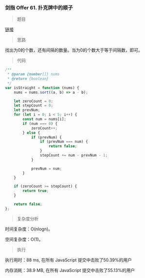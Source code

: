 ### 剑指 Offer 61. 扑克牌中的顺子

> 题目

[链接](https://leetcode-cn.com/problems/bu-ke-pai-zhong-de-shun-zi-lcof/)

> 思路

找出为0的个数，还有间隔的数量。当为0的个数大于等于间隔数，即可。

> 代码

```js
/**
 * @param {number[]} nums
 * @return {boolean}
 */
var isStraight = function (nums) {
    nums = nums.sort((a, b) => a - b);

    let zeroCount = 0;
    let stepCount = 0;
    let prevNum;
    for (let i = 0; i < 5; i++) {
        const num = nums[i];
        if (num === 0) {
            zeroCount++;
        } else {
            if (prevNum) {
                if (prevNum === num) {
                    return false;
                }
                stepCount += num - prevNum - 1;
            }

            prevNum = num;
        }
    }

    if (zeroCount >= stepCount) {
        return true;
    }

    return false;
};
```

> 复杂度分析

时间复杂度：O(nlogn)。

空间复杂度：O(1)。

> 执行

执行用时：88 ms, 在所有 JavaScript 提交中击败了50.39%的用户

内存消耗：38.9 MB, 在所有 JavaScript 提交中击败了55.13%的用户